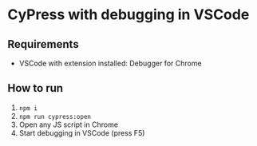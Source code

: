 # CyPress with debugging in VSCode

## Requirements

* VSCode with extension installed: Debugger for Chrome

## How to run

1. `npm i`
2. `npm run cypress:open`
3. Open any JS script in Chrome
4. Start debugging in VSCode (press F5)